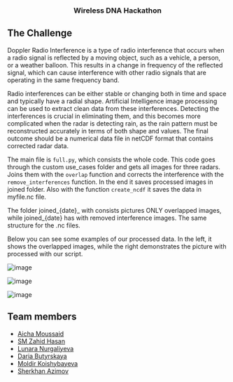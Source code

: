 <h3 align="center">Wireless DNA Hackathon</h3>

<!-- The Challenge -->

## The Challenge
Doppler Radio Interference is a type of radio interference that occurs when a radio signal is reflected by a moving object, 
such as a vehicle, a person, or a weather balloon. This results in a change in frequency of the reflected signal, which can
cause interference with other radio signals that are operating in the same frequency band.

Radio interferences can be either stable or changing both in time and space and typically have a radial shape. Artificial Intelligence image processing can be used to extract clean data from these interferences. Detecting the interferences is crucial in eliminating them, and this becomes more complicated when the radar is detecting rain, as the rain pattern must be reconstructed accurately in terms of both shape and values. The final outcome should be a numerical data file in netCDF format that contains corrected radar data.

The main file is ```full.py```, which consists the whole code. This code goes through the custom use_cases folder and gets all images for three radars. Joins them with the ```overlap``` function and corrects the interference with the ```remove_interferences``` function. In the end it saves processed images in joined folder. Also with the function ```create_ncdf``` it saves the data in myfile.nc file. 

The folder joined_{date}_ with consists pictures ONLY overlapped images, while joined_{date} has with removed interference images. The same structure for the .nc files.

Below you can see some examples of our processed data. In the left, it shows the overlapped images, while the right demonstrates the picture with processed with our script. 

![image](https://user-images.githubusercontent.com/35425540/218045983-9147788b-e9b4-468b-ba9e-7885aa0e2255.png)

![image](https://user-images.githubusercontent.com/35425540/218046775-ff361827-e8bd-48d3-86f7-b147655c446b.png)

![image](https://user-images.githubusercontent.com/35425540/218046861-e620cba7-d9c6-4c55-a0b2-96fb46429f34.png)



## Team members

* [Aicha Moussaid](https://github.com/AichaMsd)
* [SM Zahid Hasan](https://github.com/Zahid7669)
* [Lunara Nurgaliyeva](https://github.com/Lunara07)
* [Daria Butyrskaya](https://github.com/dariabutyrskaya)
* [Moldir Koishybayeva](https://github.com/m6search)
* [Sherkhan Azimov](https://github.com/AzimovS)
